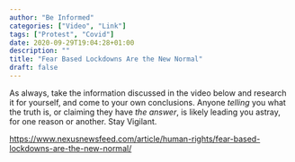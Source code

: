 ```yaml
---
author: "Be Informed"
categories: ["Video", "Link"]
tags: ["Protest", "Covid"]
date: 2020-09-29T19:04:28+01:00
description: ""
title: "Fear Based Lockdowns Are the New Normal"
draft: false
---
```


As always, take the information discussed in the video below and  research it for yourself, and come to your own conclusions. Anyone *telling* you what the truth is, or claiming they have *the answer*, is likely leading you astray, for one reason or another. Stay Vigilant.

https://www.nexusnewsfeed.com/article/human-rights/fear-based-lockdowns-are-the-new-normal/